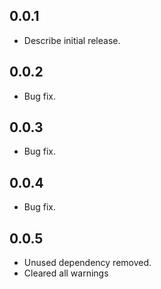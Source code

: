 ## 0.0.1

* Describe initial release.

## 0.0.2

* Bug fix.

## 0.0.3

* Bug fix.

## 0.0.4

* Bug fix.

## 0.0.5

* Unused dependency removed.
* Cleared all warnings